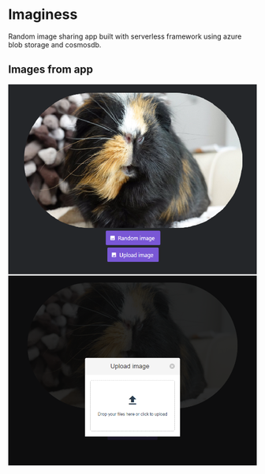 # Imaginess

Random image sharing app built with serverless framework using azure blob storage and cosmosdb.

## Images from app

![Image](assets/image.png)
![Upload](assets/upload.png)
